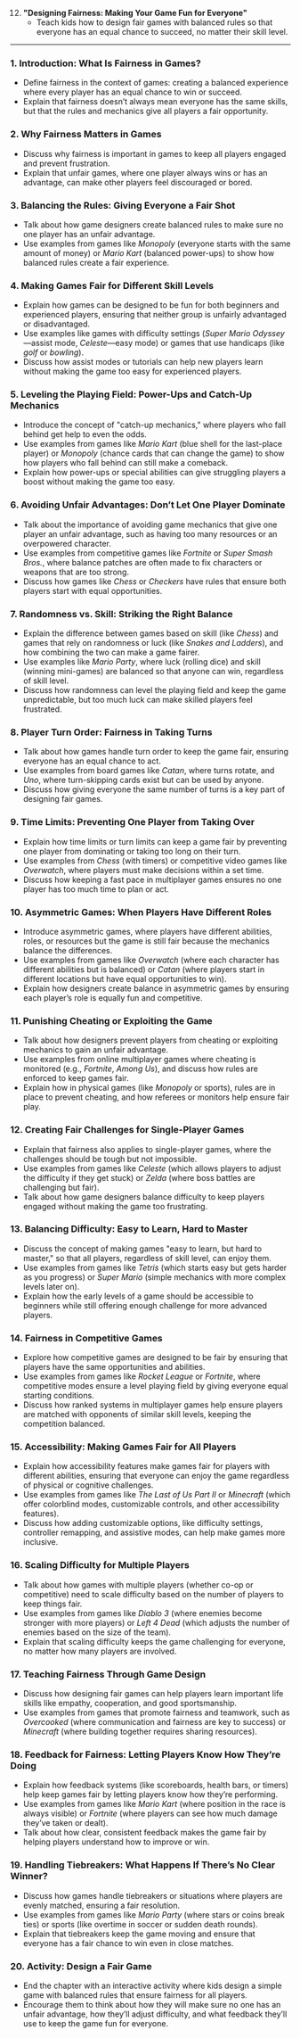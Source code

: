 12. **"Designing Fairness: Making Your Game Fun for Everyone"**
    - Teach kids how to design fair games with balanced rules so that everyone has an equal chance to succeed, no matter their skill level.

---

### 1. **Introduction: What Is Fairness in Games?**
   - Define fairness in the context of games: creating a balanced experience where every player has an equal chance to win or succeed.
   - Explain that fairness doesn’t always mean everyone has the same skills, but that the rules and mechanics give all players a fair opportunity.

### 2. **Why Fairness Matters in Games**
   - Discuss why fairness is important in games to keep all players engaged and prevent frustration.
   - Explain that unfair games, where one player always wins or has an advantage, can make other players feel discouraged or bored.

### 3. **Balancing the Rules: Giving Everyone a Fair Shot**
   - Talk about how game designers create balanced rules to make sure no one player has an unfair advantage.
   - Use examples from games like *Monopoly* (everyone starts with the same amount of money) or *Mario Kart* (balanced power-ups) to show how balanced rules create a fair experience.

### 4. **Making Games Fair for Different Skill Levels**
   - Explain how games can be designed to be fun for both beginners and experienced players, ensuring that neither group is unfairly advantaged or disadvantaged.
   - Use examples like games with difficulty settings (*Super Mario Odyssey*—assist mode, *Celeste*—easy mode) or games that use handicaps (like *golf* or *bowling*).
   - Discuss how assist modes or tutorials can help new players learn without making the game too easy for experienced players.

### 5. **Leveling the Playing Field: Power-Ups and Catch-Up Mechanics**
   - Introduce the concept of "catch-up mechanics," where players who fall behind get help to even the odds.
   - Use examples from games like *Mario Kart* (blue shell for the last-place player) or *Monopoly* (chance cards that can change the game) to show how players who fall behind can still make a comeback.
   - Explain how power-ups or special abilities can give struggling players a boost without making the game too easy.

### 6. **Avoiding Unfair Advantages: Don’t Let One Player Dominate**
   - Talk about the importance of avoiding game mechanics that give one player an unfair advantage, such as having too many resources or an overpowered character.
   - Use examples from competitive games like *Fortnite* or *Super Smash Bros.*, where balance patches are often made to fix characters or weapons that are too strong.
   - Discuss how games like *Chess* or *Checkers* have rules that ensure both players start with equal opportunities.

### 7. **Randomness vs. Skill: Striking the Right Balance**
   - Explain the difference between games based on skill (like *Chess*) and games that rely on randomness or luck (like *Snakes and Ladders*), and how combining the two can make a game fairer.
   - Use examples like *Mario Party*, where luck (rolling dice) and skill (winning mini-games) are balanced so that anyone can win, regardless of skill level.
   - Discuss how randomness can level the playing field and keep the game unpredictable, but too much luck can make skilled players feel frustrated.

### 8. **Player Turn Order: Fairness in Taking Turns**
   - Talk about how games handle turn order to keep the game fair, ensuring everyone has an equal chance to act.
   - Use examples from board games like *Catan*, where turns rotate, and *Uno*, where turn-skipping cards exist but can be used by anyone.
   - Discuss how giving everyone the same number of turns is a key part of designing fair games.

### 9. **Time Limits: Preventing One Player from Taking Over**
   - Explain how time limits or turn limits can keep a game fair by preventing one player from dominating or taking too long on their turn.
   - Use examples from *Chess* (with timers) or competitive video games like *Overwatch*, where players must make decisions within a set time.
   - Discuss how keeping a fast pace in multiplayer games ensures no one player has too much time to plan or act.

### 10. **Asymmetric Games: When Players Have Different Roles**
   - Introduce asymmetric games, where players have different abilities, roles, or resources but the game is still fair because the mechanics balance the differences.
   - Use examples from games like *Overwatch* (where each character has different abilities but is balanced) or *Catan* (where players start in different locations but have equal opportunities to win).
   - Explain how designers create balance in asymmetric games by ensuring each player’s role is equally fun and competitive.

### 11. **Punishing Cheating or Exploiting the Game**
   - Talk about how designers prevent players from cheating or exploiting mechanics to gain an unfair advantage.
   - Use examples from online multiplayer games where cheating is monitored (e.g., *Fortnite*, *Among Us*), and discuss how rules are enforced to keep games fair.
   - Explain how in physical games (like *Monopoly* or sports), rules are in place to prevent cheating, and how referees or monitors help ensure fair play.

### 12. **Creating Fair Challenges for Single-Player Games**
   - Explain that fairness also applies to single-player games, where the challenges should be tough but not impossible.
   - Use examples from games like *Celeste* (which allows players to adjust the difficulty if they get stuck) or *Zelda* (where boss battles are challenging but fair).
   - Talk about how game designers balance difficulty to keep players engaged without making the game too frustrating.

### 13. **Balancing Difficulty: Easy to Learn, Hard to Master**
   - Discuss the concept of making games "easy to learn, but hard to master," so that all players, regardless of skill level, can enjoy them.
   - Use examples from games like *Tetris* (which starts easy but gets harder as you progress) or *Super Mario* (simple mechanics with more complex levels later on).
   - Explain how the early levels of a game should be accessible to beginners while still offering enough challenge for more advanced players.

### 14. **Fairness in Competitive Games**
   - Explore how competitive games are designed to be fair by ensuring that players have the same opportunities and abilities.
   - Use examples from games like *Rocket League* or *Fortnite*, where competitive modes ensure a level playing field by giving everyone equal starting conditions.
   - Discuss how ranked systems in multiplayer games help ensure players are matched with opponents of similar skill levels, keeping the competition balanced.

### 15. **Accessibility: Making Games Fair for All Players**
   - Explain how accessibility features make games fair for players with different abilities, ensuring that everyone can enjoy the game regardless of physical or cognitive challenges.
   - Use examples from games like *The Last of Us Part II* or *Minecraft* (which offer colorblind modes, customizable controls, and other accessibility features).
   - Discuss how adding customizable options, like difficulty settings, controller remapping, and assistive modes, can help make games more inclusive.

### 16. **Scaling Difficulty for Multiple Players**
   - Talk about how games with multiple players (whether co-op or competitive) need to scale difficulty based on the number of players to keep things fair.
   - Use examples from games like *Diablo 3* (where enemies become stronger with more players) or *Left 4 Dead* (which adjusts the number of enemies based on the size of the team).
   - Explain that scaling difficulty keeps the game challenging for everyone, no matter how many players are involved.

### 17. **Teaching Fairness Through Game Design**
   - Discuss how designing fair games can help players learn important life skills like empathy, cooperation, and good sportsmanship.
   - Use examples from games that promote fairness and teamwork, such as *Overcooked* (where communication and fairness are key to success) or *Minecraft* (where building together requires sharing resources).

### 18. **Feedback for Fairness: Letting Players Know How They’re Doing**
   - Explain how feedback systems (like scoreboards, health bars, or timers) help keep games fair by letting players know how they’re performing.
   - Use examples from games like *Mario Kart* (where position in the race is always visible) or *Fortnite* (where players can see how much damage they’ve taken or dealt).
   - Talk about how clear, consistent feedback makes the game fair by helping players understand how to improve or win.

### 19. **Handling Tiebreakers: What Happens If There’s No Clear Winner?**
   - Discuss how games handle tiebreakers or situations where players are evenly matched, ensuring a fair resolution.
   - Use examples from games like *Mario Party* (where stars or coins break ties) or sports (like overtime in soccer or sudden death rounds).
   - Explain that tiebreakers keep the game moving and ensure that everyone has a fair chance to win even in close matches.

### 20. **Activity: Design a Fair Game**
   - End the chapter with an interactive activity where kids design a simple game with balanced rules that ensure fairness for all players.
   - Encourage them to think about how they will make sure no one has an unfair advantage, how they’ll adjust difficulty, and what feedback they’ll use to keep the game fun for everyone.
